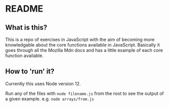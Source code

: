# README

## What is this?
This is a repo of exercises in JavaScript with the aim of becoming more knowledgable about the core functions available in JavaScript.
Basically it goes through all the Mozilla Mdn docs and has a little example of each core function available.

## How to 'run' it?
Currently this uses Node version 12. 

Run any of the files with `node filename.js` from the root to see the output of a given example. e.g. `node arrays/from.js`
